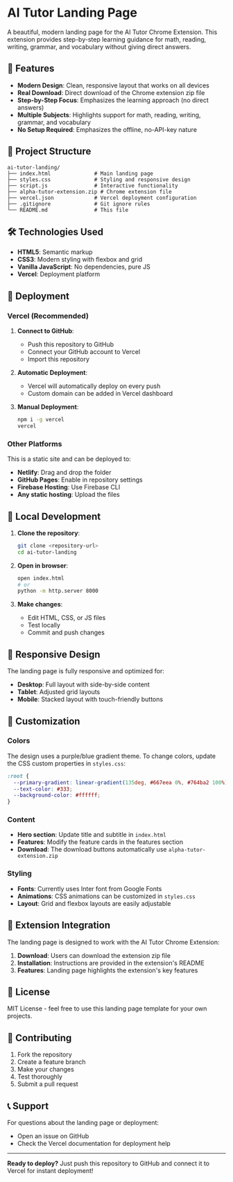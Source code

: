 # AI Tutor Landing Page

A beautiful, modern landing page for the AI Tutor Chrome Extension. This extension provides step-by-step learning guidance for math, reading, writing, grammar, and vocabulary without giving direct answers.

## 🚀 Features

- **Modern Design**: Clean, responsive layout that works on all devices
- **Real Download**: Direct download of the Chrome extension zip file
- **Step-by-Step Focus**: Emphasizes the learning approach (no direct answers)
- **Multiple Subjects**: Highlights support for math, reading, writing, grammar, and vocabulary
- **No Setup Required**: Emphasizes the offline, no-API-key nature

## 📁 Project Structure

```
ai-tutor-landing/
├── index.html              # Main landing page
├── styles.css              # Styling and responsive design
├── script.js               # Interactive functionality
├── alpha-tutor-extension.zip # Chrome extension file
├── vercel.json             # Vercel deployment configuration
├── .gitignore              # Git ignore rules
└── README.md               # This file
```

## 🛠️ Technologies Used

- **HTML5**: Semantic markup
- **CSS3**: Modern styling with flexbox and grid
- **Vanilla JavaScript**: No dependencies, pure JS
- **Vercel**: Deployment platform

## 🚀 Deployment

### Vercel (Recommended)

1. **Connect to GitHub**:
   - Push this repository to GitHub
   - Connect your GitHub account to Vercel
   - Import this repository

2. **Automatic Deployment**:
   - Vercel will automatically deploy on every push
   - Custom domain can be added in Vercel dashboard

3. **Manual Deployment**:
   ```bash
   npm i -g vercel
   vercel
   ```

### Other Platforms

This is a static site and can be deployed to:
- **Netlify**: Drag and drop the folder
- **GitHub Pages**: Enable in repository settings
- **Firebase Hosting**: Use Firebase CLI
- **Any static hosting**: Upload the files

## 🔧 Local Development

1. **Clone the repository**:
   ```bash
   git clone <repository-url>
   cd ai-tutor-landing
   ```

2. **Open in browser**:
   ```bash
   open index.html
   # or
   python -m http.server 8000
   ```

3. **Make changes**:
   - Edit HTML, CSS, or JS files
   - Test locally
   - Commit and push changes

## 📱 Responsive Design

The landing page is fully responsive and optimized for:
- **Desktop**: Full layout with side-by-side content
- **Tablet**: Adjusted grid layouts
- **Mobile**: Stacked layout with touch-friendly buttons

## 🎨 Customization

### Colors
The design uses a purple/blue gradient theme. To change colors, update the CSS custom properties in `styles.css`:

```css
:root {
  --primary-gradient: linear-gradient(135deg, #667eea 0%, #764ba2 100%);
  --text-color: #333;
  --background-color: #ffffff;
}
```

### Content
- **Hero section**: Update title and subtitle in `index.html`
- **Features**: Modify the feature cards in the features section
- **Download**: The download buttons automatically use `alpha-tutor-extension.zip`

### Styling
- **Fonts**: Currently uses Inter font from Google Fonts
- **Animations**: CSS animations can be customized in `styles.css`
- **Layout**: Grid and flexbox layouts are easily adjustable

## 🔗 Extension Integration

The landing page is designed to work with the AI Tutor Chrome Extension:

1. **Download**: Users can download the extension zip file
2. **Installation**: Instructions are provided in the extension's README
3. **Features**: Landing page highlights the extension's key features

## 📄 License

MIT License - feel free to use this landing page template for your own projects.

## 🤝 Contributing

1. Fork the repository
2. Create a feature branch
3. Make your changes
4. Test thoroughly
5. Submit a pull request

## 📞 Support

For questions about the landing page or deployment:
- Open an issue on GitHub
- Check the Vercel documentation for deployment help

---

**Ready to deploy?** Just push this repository to GitHub and connect it to Vercel for instant deployment!
